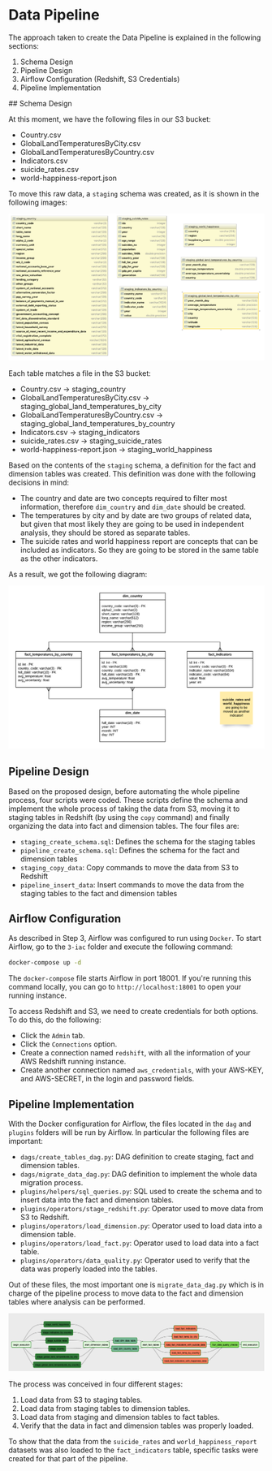 # Data Pipeline

The approach taken to create the Data Pipeline is explained in the following
sections:

1. Schema Design
2. Pipeline Design
3. Airflow Configuration (Redshift, S3 Credentials)
4. Pipeline Implementation

## Schema Design

At this moment, we have the following files in our S3 bucket:

- Country.csv
- GlobalLandTemperaturesByCity.csv
- GlobalLandTemperaturesByCountry.csv
- Indicators.csv
- suicide_rates.csv
- world-happiness-report.json

To move this raw data, a `staging` schema was created, as it is shown
in the following images:

![staging-schema](images/staging-schema.png)

Each table matches a file in the S3 bucket:

- Country.csv -> staging_country
- GlobalLandTemperaturesByCity.csv -> staging_global_land_temperatures_by_city  
- GlobalLandTemperaturesByCountry.csv -> staging_global_land_temperatures_by_country
- Indicators.csv -> staging_indicators
- suicide_rates.csv -> staging_suicide_rates
- world-happiness-report.json -> staging_world_happiness

Based on the contents of the `staging` schema, a definition for the
fact and dimension tables was created. This definition was done with the
following decisions in mind:

- The country and date are two concepts required to filter most information, therefore
`dim_country` and `dim_date` should be created.
- The temperatures by city and by date are two groups of related data, but
given that most likely they are going to be used in independent analysis,
they should be stored as separate tables.
- The suicide rates and world happiness report are concepts that can be included
as indicators. So they are going to be stored in the same table as the other indicators.

As a result, we got the following diagram:

![fact-and-dimension-tables](images/fact-dimension-tables.png)

## Pipeline Design

Based on the proposed design, before automating the whole pipeline process,
four scripts were coded. These scripts define the schema and implement the
whole process of taking the data from S3, moving it to staging tables in
Redshift (by using the `copy` command) and finally organizing the data into
fact and dimension tables. The four files are:

- `staging_create_schema.sql`: Defines the schema for the staging tables
- `pipeline_create_schema.sql`: Defines the schema for the fact and dimension
tables
- `staging_copy_data`: Copy commands to move the data from S3 to Redshift
- `pipeline_insert_data`: Insert commands to move the data from the staging
tables to the fact and dimension tables

## Airflow Configuration

As described in Step 3, Airflow was configured to run using `Docker`. To
start Airflow, go to the `3-iac` folder and execute the following command:

```bash
docker-compose up -d
```

The `docker-compose` file starts Airflow in port 18001. If you're running
this command locally, you can go to `http://localhost:18001` to open your
running instance.

To access Redshift and S3, we need to create credentials for both options.
To do this, do the following:

- Click the `Admin` tab.
- Click the `Connections` option.
- Create a connection named `redshift`, with all the information of your
AWS Redshift running instance.
- Create another connection named `aws_credentials`, with your AWS-KEY,
and AWS-SECRET, in the login and password fields.

## Pipeline Implementation

With the Docker configuration for Airflow, the files located in the `dag`
and `plugins` folders will be run by Airflow. In particular the following
files are important:

- `dags/create_tables_dag.py`: DAG definition to create staging, fact and
dimension tables.
- `dags/migrate_data_dag.py`: DAG definition to implement the whole data
migration process.
- `plugins/helpers/sql_queries.py`: SQL used to create the schema and to
insert data into the fact and dimension tables.
- `plugins/operators/stage_redshift.py`: Operator used to move data from
S3 to Redshift.
- `plugins/operators/load_dimension.py`: Operator used to load data into
a dimension table.
- `plugins/operators/load_fact.py`: Operator used to load data into a
fact table.
- `plugins/operators/data_quality.py`: Operator used to verify that the
data was properly loaded into the tables.

Out of these files, the most important one is `migrate_data_dag.py` which
is in charge of the pipeline process to move data to the fact and dimension
tables where analysis can be performed.

![data-pipeline](images/pipeline.png)

The process was conceived in four different stages:

1. Load data from S3 to staging tables.
2. Load data from staging tables to dimension tables.
3. Load data from staging and dimension tables to fact tables.
4. Verify that the data in fact and dimension tables was properly loaded.

To show that the data from the `suicide_rates` and `world_happiness_report` datasets
was also loaded to the `fact_indicators` table, specific tasks were created for that
part of the pipeline.
